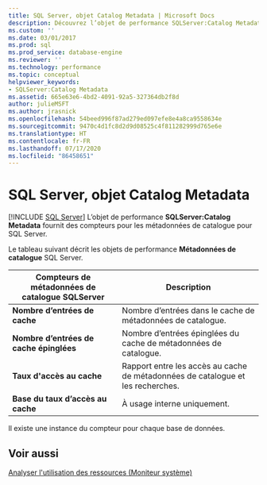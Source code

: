 ```yaml
---
title: SQL Server, objet Catalog Metadata | Microsoft Docs
description: Découvrez l’objet de performance SQLServer:Catalog Metadata, qui fournit des compteurs pour les métadonnées de catalogue dans SQL Server.
ms.custom: ''
ms.date: 03/01/2017
ms.prod: sql
ms.prod_service: database-engine
ms.reviewer: ''
ms.technology: performance
ms.topic: conceptual
helpviewer_keywords:
- SQLServer:Catalog Metadata
ms.assetid: 665e63e6-4bd2-4091-92a5-327364db2f8d
author: julieMSFT
ms.author: jrasnick
ms.openlocfilehash: 54beed996f87ad279ed097efe8e4a8ca9558634e
ms.sourcegitcommit: 9470c4d1fc8d2d9d08525c4f811282999d765e6e
ms.translationtype: HT
ms.contentlocale: fr-FR
ms.lasthandoff: 07/17/2020
ms.locfileid: "86458651"
---
```

# <a name="sql-server-catalog-metadata-object"></a>SQL Server, objet Catalog Metadata
 [!INCLUDE [SQL Server](../../includes/applies-to-version/sqlserver.md)]
L’objet de performance **SQLServer:Catalog Metadata** fournit des compteurs pour les métadonnées de catalogue pour SQL Server.

Le tableau suivant décrit les objets de performance **Métadonnées de catalogue** SQL Server.


|**Compteurs de métadonnées de catalogue SQLServer**|Description|  
|-------------|-----------------|  
|**Nombre d’entrées de cache**|Nombre d’entrées dans le cache de métadonnées de catalogue.|
|**Nombre d’entrées de cache épinglées**|Nombre d’entrées épinglées du cache de métadonnées de catalogue.|
|**Taux d'accès au cache**|Rapport entre les accès au cache de métadonnées de catalogue et les recherches.|
|**Base du taux d’accès au cache**|À usage interne uniquement.|

Il existe une instance du compteur pour chaque base de données.

## <a name="see-also"></a>Voir aussi  
[Analyser l'utilisation des ressources (Moniteur système)](../../relational-databases/performance-monitor/monitor-resource-usage-system-monitor.md)
